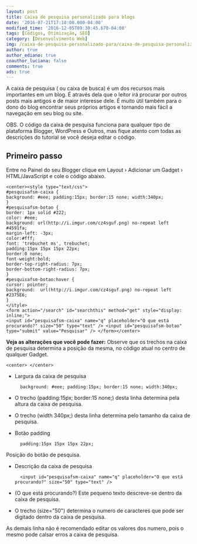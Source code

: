 ```yaml
---
layout: post
title: Caixa de pesquisa personalizado para blogs
date: '2016-07-21T17:18:00.000-04:00'
modified_time: '2016-12-05T09:30:45.670-04:00'
tags: [Códigos, Otimização, SEO]
category: [Desenvolvimento Web]
img: /caixa-de-pesquisa-personalizado-para/caixa-de-pesquisa-personalizado-para.jpg
author: true
author_ediano: true
coauthor_luciana: false
comments: true
ads: true
---
```


A caixa de pesquisa ( ou caixa de busca) é um dos recursos mais importantes em um blog. É através dela que o leitor irá procurar por outros posts mais antigos e de maior interesse dele. É muito útil também para o dono do blog encontrar seus próprios artigos e tornando mais fácil a navegação em seu blog ou site.

OBS. O código da caixa de pesquisa funciona para qualquer tipo de plataforma Blogger, WordPress e Outros, mas fique atento com todas as descrições do tutorial se você deseja editar o código.

## Primeiro passo
Entre no Painel do seu Blogger clique em Layout › Adicionar um Gadget › HTML/JavaScript e cole o código abaixo.

    <center><style type="text/css">
    #pesquisafsm-caixa {
    background: #eee; padding:15px; border:15 none; width:340px;
    }
    #pesquisafsm-botao {
    border: 1px solid #222;
    color: #eee;
    background: url(http://i.imgur.com/cz4sguf.png) no-repeat left #4591fa;
    margin-left: -3px;
    color:#fff;
    font: 'trebuchet ms', trebuchet;
    padding:15px 15px 15px 22px;
    border:0 none;
    font-weight:bold;
    border-top-right-radius: 7px;
    border-bottom-right-radius: 7px;
    }
    #pesquisafsm-botao:hover {
    cursor: pointer;
    background:  url(http://i.imgur.com/cz4sguf.png) no-repeat left #2375E6;
    }
    </style>
    <form action="/search" id="searchthis" method="get" style="display: inline;">
    <input id="pesquisafsm-caixa" name="q" placeholder="O que está procurando?" size="50" type="text" /> <input id="pesquisafsm-botao" type="submit" value="Pesquisar" /> </form></center>


**Veja as alterações que você pode fazer:** Observe que os trechos na caixa de pesquisa determina a posição da mesma, no código atual no centro de qualquer Gadget.

    <center> </center>

* Largura da caixa de pesquisa

        background: #eee; padding:15px; border:15 none; width:340px;

* O trecho (padding:15px; border:15 none;) desta linha determina pela altura da caixa de pesquisa.

* O trecho (width 340px;) desta linha determina pelo tamanho da caixa de pesquisa.

* Botão padding

        padding:15px 15px 15px 22px;


Posição do botão de pesquisa.

* Descrição da caixa de pesquisa

        <input id="pesquisafsm-caixa" name="q" placeholder="O que está procurando?" size="50" type="text" />


* (O que está procurando?) Este pequeno texto descreve-se dentro da caixa de pesquisa.

* O trecho (size="50") determina o numero de caracteres que pode ser digitado dentro da caixa de pesquisa.

As demais linha não é recomendado editar os valores dos numero, pois o mesmo pode calsar erros a caixa de pesquisa.